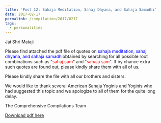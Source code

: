 ```yaml
---
title: 'Post 12: Sahaja Meditation, Sahaj Dhyana, and Sahaja Samadhi'
date: 2017-02-17
permalink: /compilation/2017/0217
tags:
  - personalities
---
```

Jai Shri Mataji

Please find attached the pdf file of quotes on <font color="blue">sahaja meditation, sahaj dhyana, and sahaja samadhi</font>obtained by searching for all possible root combinations such as "<font color="red">sahaj sam</font>" and "<font color="red">sahaja sam</font>". If by chance extra such quotes are found out, please kindly share them with all of us.<br>

Please kindly share the file with all our brothers and sisters. 

We would like to thank several American Sahaja Yoginis and Yoginis who had suggested this topic and we apologize to all of them for the quite long delay. 

The Comprehensive Compilations Team

[Download pdf here](http://seven-teams.github.io/files/Sahaja_Meditation_Sahaj_Dhyana_and_Sahaja_Samadhi.pdf)